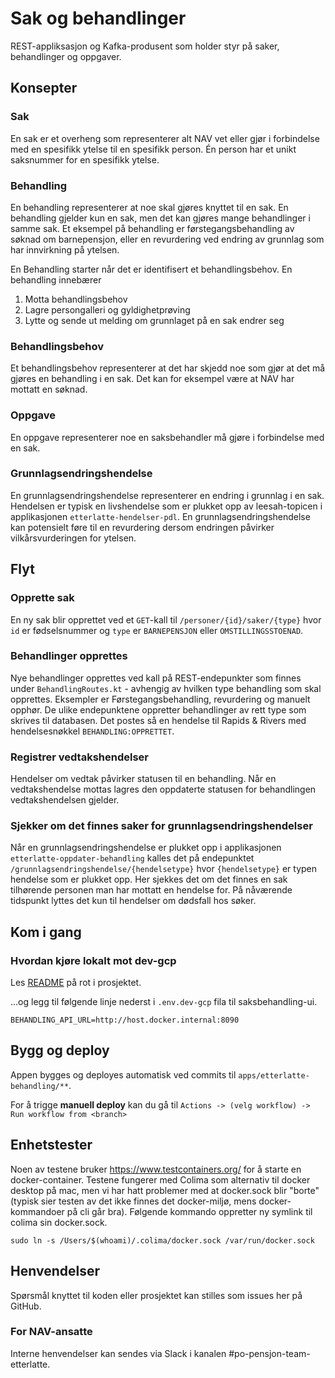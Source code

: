 # Sak og behandlinger

REST-appliksasjon og Kafka-produsent som holder styr på saker, behandlinger og oppgaver.

## Konsepter

### Sak

En sak er et overheng som representerer alt NAV vet eller gjør i forbindelse med en spesifikk ytelse til en spesifikk
person. Én person har et unikt saksnummer for en spesifikk ytelse.

### Behandling

En behandling representerer at noe skal gjøres knyttet til en sak. En behandling gjelder kun en sak, men det kan gjøres
mange behandlinger i samme sak.
Et eksempel på behandling er førstegangsbehandling av søknad om barnepensjon, eller en revurdering ved endring av
grunnlag som har innvirkning på ytelsen.

En Behandling starter når det er identifisert et behandlingsbehov. En behandling innebærer

1. Motta behandlingsbehov
2. Lagre persongalleri og gyldighetprøving
3. Lytte og sende ut melding om grunnlaget på en sak endrer seg

### Behandlingsbehov

Et behandlingsbehov representerer at det har skjedd noe som gjør at det må gjøres en behandling i en sak. Det kan for
eksempel være at NAV har mottatt en søknad.

### Oppgave

En oppgave representerer noe en saksbehandler må gjøre i forbindelse med en sak.

### Grunnlagsendringshendelse

En grunnlagsendringshendelse representerer en endring i grunnlag i en sak. Hendelsen er typisk en livshendelse som er
plukket opp av leesah-topicen i applikasjonen `etterlatte-hendelser-pdl`. En grunnlagsendringshendelse kan potensielt
føre til en revurdering dersom endringen påvirker vilkårsvurderingen for ytelsen.

## Flyt

### Opprette sak

En ny sak blir opprettet ved et `GET`-kall til `/personer/{id}/saker/{type}` hvor `id` er fødselsnummer og `type`
er `BARNEPENSJON` eller `OMSTILLINGSSTOENAD`.

### Behandlinger opprettes

Nye behandlinger opprettes ved kall på REST-endepunkter som finnes under `BehandlingRoutes.kt` - avhengig av hvilken
type behandling som skal opprettes. Eksempler er Førstegangsbehandling, revurdering og manuelt opphør. De ulike
endepunktene oppretter behandlinger av rett type som skrives til databasen. Det postes så en hendelse til Rapids &
Rivers med hendelsesnøkkel `BEHANDLING:OPPRETTET`.

### Registrer vedtakshendelser

Hendelser om vedtak påvirker statusen til en behandling. Når en vedtakshendelse mottas lagres den oppdaterte statusen
for behandlingen vedtakshendelsen gjelder.

### Sjekker om det finnes saker for grunnlagsendringshendelser

Når en grunnlagsendringshendelse er plukket opp i applikasjonen `etterlatte-oppdater-behandling` kalles det på
endepunktet `/grunnlagsendringshendelse/{hendelsetype}` hvor `{hendelsetype}` er typen hendelse som er plukket opp.
Her sjekkes det om det finnes en sak tilhørende personen man har mottatt en hendelse for. På nåværende tidspunkt
lyttes det kun til hendelser om dødsfall hos søker.

## Kom i gang

### Hvordan kjøre lokalt mot dev-gcp

Les [README](../../README.md) på rot i prosjektet.

...og legg til følgende linje nederst i `.env.dev-gcp` fila til saksbehandling-ui.

```
BEHANDLING_API_URL=http://host.docker.internal:8090
```

## Bygg og deploy

Appen bygges og deployes automatisk ved commits til `apps/etterlatte-behandling/**`.

For å trigge **manuell deploy** kan du gå til `Actions -> (velg workflow) -> Run workflow from <branch>`

## Enhetstester

Noen av testene bruker https://www.testcontainers.org/ for å starte en docker-container.
Testene fungerer med Colima som alternativ til docker desktop på mac, men vi har hatt problemer med at docker.sock
blir "borte" (typisk sier testen av det ikke finnes det docker-miljø, mens docker-kommandoer på cli går bra). Følgende
kommando oppretter ny symlink til colima sin docker.sock.

    sudo ln -s /Users/$(whoami)/.colima/docker.sock /var/run/docker.sock 

## Henvendelser

Spørsmål knyttet til koden eller prosjektet kan stilles som issues her på GitHub.

### For NAV-ansatte

Interne henvendelser kan sendes via Slack i kanalen #po-pensjon-team-etterlatte.
